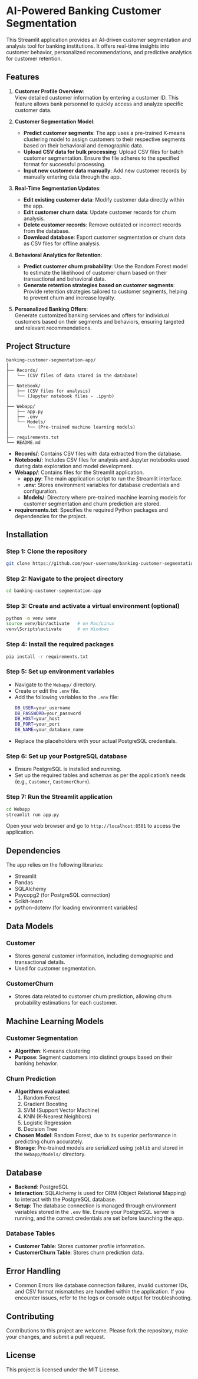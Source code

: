 
# AI-Powered Banking Customer Segmentation

This Streamlit application provides an AI-driven customer segmentation and analysis tool for banking institutions. It offers real-time insights into customer behavior, personalized recommendations, and predictive analytics for customer retention.

## Features

1. **Customer Profile Overview**:  
   View detailed customer information by entering a customer ID. This feature allows bank personnel to quickly access and analyze specific customer data.

2. **Customer Segmentation Model**:  
   - **Predict customer segments**: The app uses a pre-trained K-means clustering model to assign customers to their respective segments based on their behavioral and demographic data.
   - **Upload CSV data for bulk processing**: Upload CSV files for batch customer segmentation. Ensure the file adheres to the specified format for successful processing.
   - **Input new customer data manually**: Add new customer records by manually entering data through the app.

3. **Real-Time Segmentation Updates**:  
   - **Edit existing customer data**: Modify customer data directly within the app.
   - **Edit customer churn data**: Update customer records for churn analysis.
   - **Delete customer records**: Remove outdated or incorrect records from the database.
   - **Download database**: Export customer segmentation or churn data as CSV files for offline analysis.

4. **Behavioral Analytics for Retention**:  
   - **Predict customer churn probability**: Use the Random Forest model to estimate the likelihood of customer churn based on their transactional and behavioral data.
   - **Generate retention strategies based on customer segments**: Provide retention strategies tailored to customer segments, helping to prevent churn and increase loyalty.

5. **Personalized Banking Offers**:  
   Generate customized banking services and offers for individual customers based on their segments and behaviors, ensuring targeted and relevant recommendations.

## Project Structure

```
banking-customer-segmentation-app/
│
├── Records/
│   └── (CSV files of data stored in the database)
│
├── Notebook/
│   ├── (CSV files for analysis)
│   └── (Jupyter notebook files - .ipynb)
│
├── Webapp/
│   ├── app.py
│   ├── .env
│   └── Models/
│       └── (Pre-trained machine learning models)
│
├── requirements.txt
└── README.md
```

- **Records/**: Contains CSV files with data extracted from the database.
- **Notebook/**: Includes CSV files for analysis and Jupyter notebooks used during data exploration and model development.
- **Webapp/**: Contains files for the Streamlit application.
  - **app.py**: The main application script to run the Streamlit interface.
  - **.env**: Stores environment variables for database credentials and configuration.
  - **Models/**: Directory where pre-trained machine learning models for customer segmentation and churn prediction are stored.
- **requirements.txt**: Specifies the required Python packages and dependencies for the project.

## Installation

### Step 1: Clone the repository
```bash
git clone https://github.com/your-username/banking-customer-segmentation-app.git
```

### Step 2: Navigate to the project directory
```bash
cd banking-customer-segmentation-app
```

### Step 3: Create and activate a virtual environment (optional)
```bash
python -m venv venv
source venv/bin/activate   # on Mac/Linux
venv\Scripts\activate      # on Windows
```

### Step 4: Install the required packages
```bash
pip install -r requirements.txt
```

### Step 5: Set up environment variables
- Navigate to the `Webapp/` directory.
- Create or edit the `.env` file.
- Add the following variables to the `.env` file:
  ```bash
  DB_USER=your_username
  DB_PASSWORD=your_password
  DB_HOST=your_host
  DB_PORT=your_port
  DB_NAME=your_database_name
  ```
- Replace the placeholders with your actual PostgreSQL credentials.

### Step 6: Set up your PostgreSQL database
- Ensure PostgreSQL is installed and running.
- Set up the required tables and schemas as per the application’s needs (e.g., `Customer`, `CustomerChurn`).

### Step 7: Run the Streamlit application
```bash
cd Webapp
streamlit run app.py
```

Open your web browser and go to `http://localhost:8501` to access the application.

## Dependencies

The app relies on the following libraries:

- Streamlit
- Pandas
- SQLAlchemy
- Psycopg2 (for PostgreSQL connection)
- Scikit-learn
- python-dotenv (for loading environment variables)

## Data Models

### Customer
- Stores general customer information, including demographic and transactional details.
- Used for customer segmentation.

### CustomerChurn
- Stores data related to customer churn prediction, allowing churn probability estimations for each customer.

## Machine Learning Models

### Customer Segmentation
- **Algorithm**: K-means clustering
- **Purpose**: Segment customers into distinct groups based on their banking behavior.

### Churn Prediction
- **Algorithms evaluated**:
  1. Random Forest
  2. Gradient Boosting
  3. SVM (Support Vector Machine)
  4. KNN (K-Nearest Neighbors)
  5. Logistic Regression
  6. Decision Tree
- **Chosen Model**: Random Forest, due to its superior performance in predicting churn accurately.
- **Storage**: Pre-trained models are serialized using `joblib` and stored in the `Webapp/Models/` directory.

## Database

- **Backend**: PostgreSQL
- **Interaction**: SQLAlchemy is used for ORM (Object Relational Mapping) to interact with the PostgreSQL database.
- **Setup**: The database connection is managed through environment variables stored in the `.env` file. Ensure your PostgreSQL server is running, and the correct credentials are set before launching the app.

### Database Tables
- **Customer Table**: Stores customer profile information.
- **CustomerChurn Table**: Stores churn prediction data.

## Error Handling

- Common Errors like database connection failures, invalid customer IDs, and CSV format mismatches are handled within the application. If you encounter issues, refer to the logs or console output for troubleshooting.

## Contributing

Contributions to this project are welcome. Please fork the repository, make your changes, and submit a pull request.

## License

This project is licensed under the MIT License.